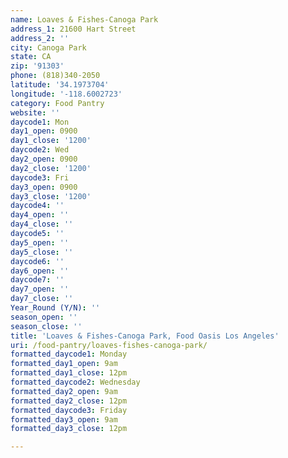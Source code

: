 ```yaml
---
name: Loaves & Fishes-Canoga Park
address_1: 21600 Hart Street
address_2: ''
city: Canoga Park
state: CA
zip: '91303'
phone: (818)340-2050
latitude: '34.1973704'
longitude: '-118.6002723'
category: Food Pantry
website: ''
daycode1: Mon
day1_open: 0900
day1_close: '1200'
daycode2: Wed
day2_open: 0900
day2_close: '1200'
daycode3: Fri
day3_open: 0900
day3_close: '1200'
daycode4: ''
day4_open: ''
day4_close: ''
daycode5: ''
day5_open: ''
day5_close: ''
daycode6: ''
day6_open: ''
daycode7: ''
day7_open: ''
day7_close: ''
Year_Round (Y/N): ''
season_open: ''
season_close: ''
title: 'Loaves & Fishes-Canoga Park, Food Oasis Los Angeles'
uri: /food-pantry/loaves-fishes-canoga-park/
formatted_daycode1: Monday
formatted_day1_open: 9am
formatted_day1_close: 12pm
formatted_daycode2: Wednesday
formatted_day2_open: 9am
formatted_day2_close: 12pm
formatted_daycode3: Friday
formatted_day3_open: 9am
formatted_day3_close: 12pm

---
```

